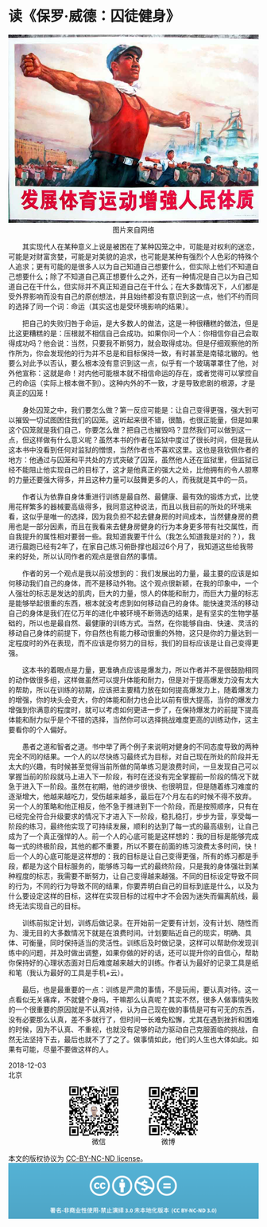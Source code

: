 # 读《保罗·威德：囚徒健身》
<div align=center>

![刘心泉说](https://github.com/unetman/works/blob/master/resources/141.jpg?raw=true)  
图片来自网络

<div align=left>

　　其实现代人在某种意义上说是被困在了某种囚笼之中，可能是对权利的迷恋，可能是对财富贪婪，可能是对美貌的追求，也可能是某种有强烈个人色彩的特殊个人追求；更有可能的是很多人以为自己知道自己想要什么，但实际上他们不知道自己想要什么；除了不知道自己真正想要什么之外，还有一种情况是自己以为自己知道自己在干什么，但实际并不真正知道自己在干什么；在大多数情况下，人们都是受外界影响而没有自己的原创想法，并且始终都没有意识到这一点，他们不约而同的选择了同一个词：命运（其实这也是受环境影响的结果）。

　　把自己的失败归咎于命运，是大多数人的做法，这是一种很糟糕的做法，但是比这更糟糕的是：压根就不相信自己会成功。如果你问一个人：你相信你自己会取得成功吗？他会说：当然，只要我不断努力，就会取得成功。但是仔细观察他的所作所为，你会发现他的行为并不总是和目标保持一致，有时甚至是南辕北辙的。他要么对此予以否认，要么根本没有意识到这一点，似乎有一个玻璃罩罩住了他，对外他宣称：这就是命！对内他可能根本就不相信命运的存在，或者觉得可以掌控自己的命运（实际上根本做不到）。这种内外的不一致，才是导致悲剧的根源，才是真正的囚笼！

　　身处囚笼之中，我们要怎么做？第一反应可能是：让自己变得更强，强大到可以摧毁一切试图困住我们的囚笼。这听起来很不错，很酷，也很正能量，但是如果这个囚笼就是我们自己，你要怎么做？把自己也摧毁吗？显然我们可以做到这一点，但这样做有什么意义呢？虽然本书的作者在监狱中度过了很长时间，但是我从这本书中没看到任何对监狱的憎恨，当然作者也不喜欢这里。这也是我钦佩作者的地方：他通过与囚笼和平共处的方式突破了囚笼，虽然他人还在监狱里，但监狱已经不能阻止他实现自己的目标了，这才是他真正的强大之处，比他拥有的令人胆寒的力量还要强大得多，并且这种力量可以鼓舞更多的人，而我就是其中的一员。

　　作者认为依靠自身体重进行训练是最自然、最健康、最有效的锻炼方式，比使用花样繁多的器械要高级得多，我同意这种说法，而且以我目前的所处的环境来看，这似乎是唯一的选择，因为我负担不起去健身房的时间成本，当然健身房的费用也是一部分因素，而且在我看来去健身房健身的行为本身更多带有社交属性，而自我提升的属性相对要弱一些。我知道我要干什么（我怎么知道我是对的？），我进行晨跑已经有2年了，在家自己练习俯卧撑也超过6个月了，我知道这些给我带来的好处，所以认同作者的观点是很自然的事情。

　　作者的另一个观点是我以前没想到的：我们发展出的力量，最主要的应该是如何移动我们自己的身体，而不是移动外物。这个观点很新颖，在我的印象中，一个人强壮的标志是发达的肌肉，巨大的力量，惊人的体能和耐力，而巨大力量的标志是能够举起很重的东西，根本就没考虑到如何移动自己的身体。能快速灵活的移动自己的身体是我们在亿万年的进化中被环境不断筛选的结果，是有坚实的生物学基础的，所以也是最自然、最健康的训练方式。当然，在你能够自由、快速、灵活的移动自己身体的前提下，你自然也有能力移动很重的外物，这只是你的力量达到一定程度时的外在表现，而不应该是你努力的目标，我们的目标应该是让自己变得更强。

　　这本书的着眼点是力量，更准确点应该是爆发力，所以作者并不是很鼓励相同的动作做很多组，这样做虽然可以提升体能和耐力，但是对于提高爆发力没有太大的帮助，所以在训练的初期，应该把主要精力放在如何提高爆发力上，随着爆发力的增强，你的块头会变大，你的体能和耐力也会比以前有很大提高，当你的爆发力增强到你满意的程度时，就可以考虑如何更进一步了，在保持爆发力的前提下提高体能和耐力似乎是个不错的选择，当然你可以选择挑战难度更高的训练动作，这主要看你的个人偏好。

　　愚者之道和智者之道。书中举了两个例子来说明对健身的不同态度导致的两种完全不同的结果。一个人的以尽快练习最终式为目标，对自己现在所处的阶段并无太大的兴趣，有时候甚至觉得当前所做的简单练习是浪费时间，一旦发现自己可以掌握当前的阶段就马上进入下一阶段，有时在还没有完全掌握前一阶段的情况下就急于进入下一阶段。虽然在初期，他的进步很快、也很明显，但是随着练习难度的逐渐增大，他越来越吃力，受伤越来越多，最后在7个月左右的时候不得不放弃。另一个人的策略和他正相反，他不急于推进到下一个阶段，而是按照顺序，只有在已经完全符合升级要求的情况下才进入下一阶段，稳扎稳打，步步为营，享受每一阶段的练习，最终他实现了可持续发展，顺利的达到了每一式的最高级别，让自己成为了一个真正强悍的人。前一个人的心底可能是这样想的：我的目标是能够完成每一式的终极阶段，其他的都不重要，所以不要在前面的练习浪费太多时间，快！后一个人的心底可能是这样想的：我的目标是让自己变得更强，所有的练习都是手段，都是为这个目标服务的，能够练习每一式的最终阶段，只是我的身体强壮到某种程度的标志，我需要不断努力，让自己变得越来越强。不同的目标设定导致不同的行为，不同的行为导致不同的结果，你要弄明白自己的目标到底是什么，以及为什么要设定这样的目标，这样在实现目标的过程中才不会因为迷失而偏离航线，最终无法实现自己的目标。

　　训练前拟定计划，训练后做记录。在开始前一定要有计划，没有计划、随性而为、漫无目的大多数情况下就是在浪费时间。计划要贴近自己的现实，明确、具体、可衡量，同时保持适当的灵活性。训练后及时做记录，这样可以帮助你发现训练中的问题，并及时做出调整，如果你做的好的话，还可以提升你的自信心，帮助你保持好的心理状态面对日后难度越来越大的训练。作者认为最好的记录工具是纸和笔（我认为最好的工具是手机+云）。

　　最后，也是最重要的一点：训练是严肃的事情，不是玩闹，要认真对待。这一点看似无关痛痒，不就健个身吗，干嘛那么认真呢？其实不然，很多人做事情失败的一个很重要的原因就是不认真对待，认为自己现在做的事情是可有可无的东西，没有必要那么认真，差不多就行了，但时间一长难免松懈，尤其在遇到挫折和困难的时候，因为不认真、不重视，也就没有足够的动力驱动自己克服面临的挑战，自然无法坚持下去，最后也就不了了之了。做事情如此，他们的人生也大体如此。如果有可能，尽量不要做这样的人。

2018-12-03  
北京

<div align=center>

<img src="https://github.com/unetman/works/blob/master/resources/wechat.jpg?raw=true" width = "100" height = "100" div align=center />　　　　
<img src="https://github.com/unetman/works/blob/master/resources/weibo.jpg?raw=true" width = "100" height = "100" div align=center />  
微信　　　　　　　　微博

<div align=left>

本文的版权协议为 [CC-BY-NC-ND license](https://creativecommons.org/licenses/by-nc-nd/3.0/deed.zh)。
![copyright](https://github.com/unetman/works/blob/master/resources/CC-BY-NC-ND.png?raw=true)